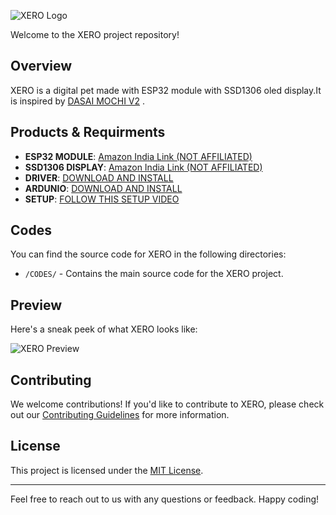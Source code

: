 ![XERO Logo](logo.png)

Welcome to the XERO project repository!

## Overview

XERO is a digital pet made with ESP32 module with SSD1306 oled display.It is inspired by [DASAI MOCHI V2](https://dasai.com.au/pages/mochi-global) .

## Products & Requirments

- **ESP32 MODULE**: [Amazon India Link (NOT AFFILIATED)](https://amzn.eu/d/beWduWT)
- **SSD1306 DISPLAY**: [Amazon India Link (NOT AFFILIATED)](https://amzn.eu/d/cUM6rOB)
- **DRIVER**: [DOWNLOAD AND INSTALL](https://www.silabs.com/developers/usb-to-uart-bridge-vcp-drivers?tab=downloads)
- **ARDUNIO**: [DOWNLOAD AND INSTALL](https://www.arduino.cc/en/software)
- **SETUP**: [FOLLOW THIS SETUP VIDEO](https://youtu.be/jIQSlYtGWTI?si=zVSgMWec_HEFtHW7)
## Codes

You can find the source code for XERO in the following directories:

- `/CODES/` - Contains the main source code for the XERO project.
## Preview

Here's a sneak peek of what XERO looks like:

![XERO Preview](preview.png)

## Contributing

We welcome contributions! If you'd like to contribute to XERO, please check out our [Contributing Guidelines](CONTRIBUTING.md) for more information.

## License

This project is licensed under the [MIT License](LICENSE).

---

Feel free to reach out to us with any questions or feedback. Happy coding!

